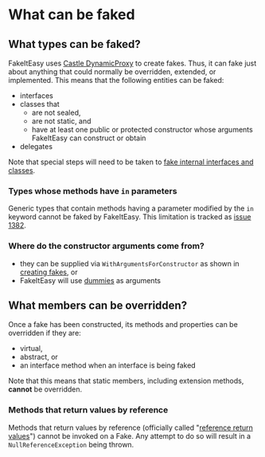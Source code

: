 # What can be faked

## What types can be faked?

FakeItEasy uses
[Castle DynamicProxy](https://www.castleproject.org/projects/dynamicproxy/)
to create fakes. Thus, it can fake just about anything that could
normally be overridden, extended, or implemented.  This means that the
following entities can be faked:

* interfaces
* classes that
    * are not sealed,
    * are not static, and
    * have at least one public or protected constructor whose arguments FakeItEasy can construct or obtain
* delegates

Note that special steps will need to be taken to
[fake internal interfaces and classes](how-to-fake-internal-types.md).

### Types whose methods have `in` parameters

Generic types that contain methods having a parameter modified by the `in` keyword cannot be faked by FakeItEasy.
This limitation is tracked as [issue 1382](https://github.com/FakeItEasy/FakeItEasy/issues/1382).

### Where do the constructor arguments come from?
  
* they can be supplied via `WithArgumentsForConstructor` as shown in
  [creating fakes](creating-fakes.md), or
* FakeItEasy will use [dummies](dummies.md) as arguments

## What members can be overridden?

Once a fake has been constructed, its methods and properties can be
overridden if they are:

* virtual,
* abstract, or
* an interface method when an interface is being faked

Note that this means that static members, including extension methods,
**cannot** be overridden.

### Methods that return values by reference

Methods that return values by reference (officially called "[reference return values](https://docs.microsoft.com/en-us/dotnet/csharp/programming-guide/classes-and-structs/ref-returns#what-is-a-reference-return-value)") cannot be invoked on a Fake. Any attempt to do so will result in a `NullReferenceException` being thrown.